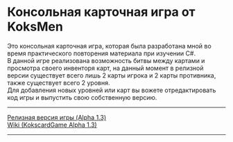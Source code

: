 # Консольная карточная игра от KoksMen
Это консольная карточная игра, которая была разработана мной во время практического повторения материала при изучении C#.  
В данной игре реализована возможность битвы между картами и просмотра своего инвенторя карт, на данный момент в релизной версии существует всего лишь 2 карты игрока и 2 карты противника, также существует всего 2 уровня.  
Для добавления новых уровней или карт вы вожете отредактировать код игры и выпустить свою собственную версию.

____
[Релизная версия игры (Alpha 1.3)](https://github.com/KoksMen/KoksCardGameConsole/releases/tag/KoksRelease)  
[Wiki (KokscardGame Alpha 1.3)](https://github.com/KoksMen/KoksCardGameConsole/wiki/RU-INFO)
____
